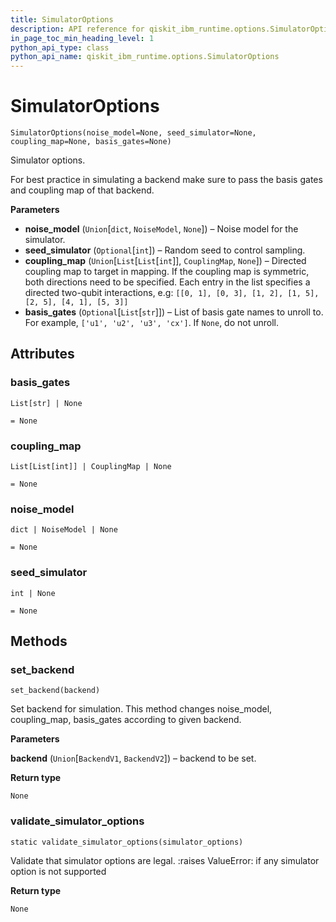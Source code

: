 ```yaml
---
title: SimulatorOptions
description: API reference for qiskit_ibm_runtime.options.SimulatorOptions
in_page_toc_min_heading_level: 1
python_api_type: class
python_api_name: qiskit_ibm_runtime.options.SimulatorOptions
---
```


# SimulatorOptions

<span id="qiskit_ibm_runtime.options.SimulatorOptions" />

`SimulatorOptions(noise_model=None, seed_simulator=None, coupling_map=None, basis_gates=None)`

Simulator options.

For best practice in simulating a backend make sure to pass the basis gates and coupling map of that backend.

**Parameters**

*   **noise\_model** (`Union`\[`dict`, `NoiseModel`, `None`]) – Noise model for the simulator.
*   **seed\_simulator** (`Optional`\[`int`]) – Random seed to control sampling.
*   **coupling\_map** (`Union`\[`List`\[`List`\[`int`]], `CouplingMap`, `None`]) – Directed coupling map to target in mapping. If the coupling map is symmetric, both directions need to be specified. Each entry in the list specifies a directed two-qubit interactions, e.g: `[[0, 1], [0, 3], [1, 2], [1, 5], [2, 5], [4, 1], [5, 3]]`
*   **basis\_gates** (`Optional`\[`List`\[`str`]]) – List of basis gate names to unroll to. For example, `['u1', 'u2', 'u3', 'cx']`. If `None`, do not unroll.

## Attributes

<span id="qiskit_ibm_runtime.options.SimulatorOptions.basis_gates" />

### basis\_gates

`List[str] | None`

`= None`

<span id="qiskit_ibm_runtime.options.SimulatorOptions.coupling_map" />

### coupling\_map

`List[List[int]] | CouplingMap | None`

`= None`

<span id="qiskit_ibm_runtime.options.SimulatorOptions.noise_model" />

### noise\_model

`dict | NoiseModel | None`

`= None`

<span id="qiskit_ibm_runtime.options.SimulatorOptions.seed_simulator" />

### seed\_simulator

`int | None`

`= None`

## Methods

### set\_backend

<span id="qiskit_ibm_runtime.options.SimulatorOptions.set_backend" />

`set_backend(backend)`

Set backend for simulation. This method changes noise\_model, coupling\_map, basis\_gates according to given backend.

**Parameters**

**backend** (`Union`\[`BackendV1`, `BackendV2`]) – backend to be set.

**Return type**

`None`

### validate\_simulator\_options

<span id="qiskit_ibm_runtime.options.SimulatorOptions.validate_simulator_options" />

`static validate_simulator_options(simulator_options)`

Validate that simulator options are legal. :raises ValueError: if any simulator option is not supported

**Return type**

`None`

